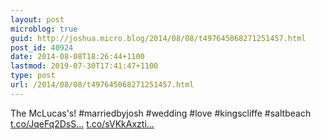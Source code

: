 ```yaml
---
layout: post
microblog: true
guid: http://joshua.micro.blog/2014/08/08/t497645068271251457.html
post_id: 40924
date: 2014-08-08T18:26:44+1100
lastmod: 2019-07-30T17:41:47+1100
type: post
url: /2014/08/08/t497645068271251457.html
---
```

The McLucas's! #marriedbyjosh #wedding #love #kingscliffe #saltbeach [t.co/JqeFq2DsS...](http://t.co/JqeFq2DsSm) [t.co/sVKkAxzti...](http://t.co/sVKkAxztif)
